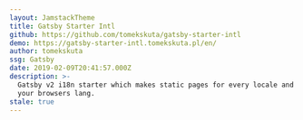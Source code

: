 ```yaml
---
layout: JamstackTheme
title: Gatsby Starter Intl
github: https://github.com/tomekskuta/gatsby-starter-intl
demo: https://gatsby-starter-intl.tomekskuta.pl/en/
author: tomekskuta
ssg: Gatsby
date: 2019-02-09T20:41:57.000Z
description: >-
  Gatsby v2 i18n starter which makes static pages for every locale and detect
  your browsers lang.
stale: true
---
```

